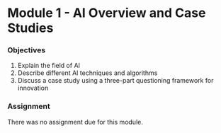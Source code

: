 # Module 1 - AI Overview and Case Studies

### Objectives
1. Explain the field of AI
2. Describe different AI techniques and algorithms
3. Discuss a case study using a three-part questioning framework for innovation


### Assignment
There was no assignment due for this module.